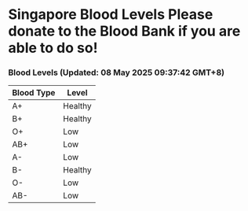 Singapore Blood Levels
 Please donate to the Blood Bank if you are able to do so!
================================================================================================================================

### Blood Levels (Updated: 08 May 2025 09:37:42 GMT+8)
| Blood Type | Level     |
|------------|-----------|
| A+     | Healthy |
| B+     | Healthy |
| O+     | Low |
| AB+     | Low |
| A-     | Low |
| B-     | Healthy |
| O-     | Low |
| AB-     | Low |
